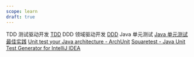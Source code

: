 ```yaml
---
scope: learn
draft: true
---
```

TDD 测试驱动开发 [TDD](TDD.md)
DDD 领域驱动开发 [DDD](DDD.md)
Java 单元测试 [Java 单元测试最佳实践](Java%20单元测试最佳实践.md)
[Unit test your Java architecture - ArchUnit](https://www.archunit.org/)
[Squaretest - Java Unit Test Generator for IntelliJ IDEA](https://squaretest.com/)
